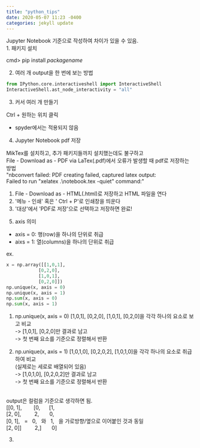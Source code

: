 ```yaml
---
title: "python_tips"
date: 2020-05-07 11:23 -0400
categories: jekyll update
---
```


<head>
Jupyter Notebook 기준으로 작성하여 차이가 있을 수 있음. <br>
</head>

<body>
1. 패키지 설치

cmd> pip install _packagename_

2. 여러 개 output을 한 번에 보는 방법

```python
from IPython.core.interactiveshell import InteractiveShell
InteractiveShell.ast_node_interactivity = "all"
```

3. 커서 여러 개 만들기

Ctrl + 원하는 위치 클릭
* spyder에서는 적용되지 않음

4. Jupyter Notebook pdf 저장

MikTex를 설치하고, 추가 패키지들까지 설치했는데도 불구하고 <br>
File - Download as - PDF via LaTex(.pdf)에서 오류가 발생할 때 pdf로 저장하는 방법 <br>
"nbconvert failed: PDF creating failed, captured latex output: <br>
 Failed to run "xelatex .\notebook.tex -quiet" command:" <br>
 
 1) File - Download as - HTML(.html)로 저장하고 HTML 파일을 연다
 2) '메뉴 - 인쇄' 혹은 ' Ctrl + P'로 인쇄창을 띄운다
 3) '대상'에서 'PDF로 저장'으로 선택하고 저장하면 완료!


5. axis 의미
- axis = 0: 행(row)을 하나의 단위로 취급
- aixs = 1: 열(columns)을 하나의 단위로 취급

ex.
``` python
x = np.array([[1,0,1],
            [0,2,0],
            [1,0,1],
            [0,2,0]])
np.unique(x, axis = 0)
np.unique(x, axis = 1)
np.sum(x, axis = 0)
np.sum(x, axis = 1)
```
1) np.unique(x, axis = 0)
[1,0,1], [0,2,0], [1,0,1], [0,2,0]을 각각 하나의 요소로 보고 비교 <br>
-> [1,0,1], [0,2,0]만 결과로 남고 <br>
-> 첫 번째 요소를 기준으로 정렬해서 반환 <br>

2) np.unique(x, axis = 1)
[1,0,1,0], [0,2,0,2], [1,0,1,0]을 각각 하나의 요소로 취급하여 비교 <br>
(실제로는 세로로 배열되어 있음) <br>
-> [1,0,1,0], [0,2,0,2]만 결과로 남고 <br>
-> 첫 번째 요소를 기준으로 정렬해서 반환 <br>
<br>
output은 컬럼을 기준으로 생각하면 됨. <br>
[[0, 1], &nbsp;&nbsp;&nbsp;&nbsp;&nbsp;&nbsp; [0, &nbsp;&nbsp;&nbsp;&nbsp; [1, <br>
[2, 0], &nbsp;&nbsp;&nbsp;&nbsp;&nbsp;&nbsp;&nbsp;  2, &nbsp;&nbsp;&nbsp;&nbsp;&nbsp;  0, <br>
[0, 1], &nbsp; = &nbsp;          0, &nbsp; 와 &nbsp;           1, &nbsp; 을 가로방향/옆으로 이어붙인 것과 동일 <br>
[2, 0]] &nbsp;&nbsp;&nbsp;&nbsp;&nbsp;&nbsp;&nbsp;  2,] &nbsp;&nbsp;&nbsp;&nbsp;&nbsp; 0]  <br>

3. 
</body>
